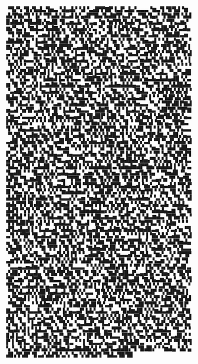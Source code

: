 ▝▜▞▚▝▊▞▙▟▃▜▅▃▝▟▄▟▞▝▟▝▃▟▛▛▇▛▐▃▛▃▙▞▃▃▃▝▆▃▜▝▉▜▟▝▆▟▞▛▇▞▜▝▐▞▝▜▚▟▞▟▃▟▐▞▄▟▛▜▙▞▙▟▇▜▚▃▛▃▝▜▙▜▄▞▝▛▇▟▜▝▟▟▉▟▇▟▞▜▙▟▉▞▅▟▉▝▊▃▅▃▙▝▊▃▄▝▆▝▆▜▜▞▙▟▞▜▃▞▅▃▙▞▝▜▚▃▆▞▆▞▚▃▚▝▇▟▃▞▙▟▇▞▄▝▞▟▄▟▞▞▃▝▚▝█▝▐▟▜▞▅▟▄▝▝▟▅▟█▞▛▞▃▟▄▝▜▝▛▟▇▃▝▃▅▟▐▞▛▝▄▝▜▞▛▞▆▝▝▃▞▜▟▞▅▟▞▝▊▃▛▃▙▞▝▟▇▟▉▃▅▟▇▟▇▞▅▝▐▃▟▞▜▞▜▟▊▞▚▝▊▞▙▟▚▛▐▝▅▝▞▝▛▝▃▜▅▃▟▝▝▟▄▞▆▞▄▝▇▞▃▞▄▜▃▝▅▟█▜▛▟▛▜▛▃▄▟▉▟▞▜▃▜▄▝█▝▃▟▇▞▄▞▛▟▛▝█▜▝▜▟▛▐▃▚▟▐▟▊▝▆▃▚▟▞▞▛▜▃▝▐▃▆▝▛▜▅▟▛▝▉▃▄▝▅▃▛▃▆▜▜▞▞▝▜▞▛▝▛▟▚▝▄▜▚▃▃▜▞▝▆▟█▝█▟▆▜▃▟▄▝▃▝▟▛▇▃▚▟▝▃▃▞▅▟▅▜▄▜▟▟█▝▚▝▐▝▛▞▞▝▃▃▚▜▃▛▐▝▃▜▞▟▉▞▃▟▝▃▟▝▄▞▛▞▅▟▞▃▄▜▄▞▆▞▝▝▆▝▞▝▝▝▆▜▝▟▜▟▉▜▚▟▐▝▄▃▅▜▚▜▙▜▃▟▐▃▙▟▐▃▝▟▆▟▇▃▜▞▙▝▃▟▃▝▚▞▚▟█▝▄▝▚▜▃▝▊▝▐▟▅▟▐▃▜▜▃▃▝▟▇▛▇▞▙▜▝▝▉▞▞▟▉▞▅▃▙▃▙▟▄▟█▝▞▃▆▝▉▝▛▃▞▟▐▃▆▟▇▞▆▟▇▞▄▃▆▞▜▜▝▃▟▟▅▟▟▟▄▃▝▜▄▞▜▝▄▞▟▟█▟▅▝▃▟█▞▃▞▚▝▅▃▙▟▞▞▃▝▅▟▊▟▄▃▜▝▃▝▇▃▝▞▃▝█▟▃▝▃▜▟▜▜▞▟▞▟▝█▟▅▝▆▟▐▞▆▝▐▞▝▟█▝▆▞▙▟▃▜▃▝▐▞▜▟▟▜▞▃▙▃▟▛▐▝▝▃▜▟▛▟▞▟▆▝█▝▟▃▞▃▝▜▛▞▝▃▅▝▊▟▅▟█▞▄▞▆▟▟▝▚▟▇▞▙▜▅▃▃▝▚▞▝▜▛▟▊▛▇▟▅▃▟▝▅▜▛▃▟▞▆▝█▝▐▃▙▞▆▃▃▝▚▟▇▜▄▝▟▝▐▃▟▃▚▞▅▃▝▟▉▜▛▞▜▛▇▞▆▃▞▃▃▃▞▃▚▝▟▜▅▞▆▃▄▟▜▝▉▟▉▛▐▟█▝▅▝▚▝▟▜▅▟▝▟▆▜▙▜▛▞▄▃▛▛▇▃▅▞▞▝▝▞▝▜▞▝▞▝▝▟▇▝▆▜▅▞▅▞▞▞▚▝▊▝▝▜▙▞▟▝▇▞▄▃▜▛▇▃▜▝▝▟▄▃▆▃▙▜▄▝▞▃▛▟▐▟▟▝▄▟▜▞▙▜▛▜▃▜▜▝▞▟▉▝▜▝▐▞▝▜▃▜▚▃▃▝▚▜▙▝▄▟▆▞▆▞▙▜▛▝█▝▄▟▆▝▚▜▞▞▟▟█▃▜▝▟▝▄▃▙▜▛▟▇▃▚▟▊▞▄▃▃▟▉▝█▟▟▞▆▞▛▝▄▟▊▜▛▃▝▟▞▟▅▃▙▛▇▞▄▟▅▝▇▞▞▃▛▝▜▝▚▟▚▟▟▞▟▝▅▛▐▞▚▝▉▝▄▝▇▝▆▃▅▝▚▜▝▛▐▝▝▟▝▜▚▜▅▜▟▝▟▞▄▝▅▃▜▝▟▟▝▟█▃▛▃▞▝▆▟█▝▝▞▜▟▄▃▞▜▄▃▃▞▅▜▅▝▅▟▜▞▃▛▐▟▜▃▙▞▝▝▛▝▅▜▄▜▛▟▜▟▚▟▟▝█▃▛▟▊▞▃▛▇▃▄▞▟▞▜▃▃▝▅▞▞▞▄▛▇▟█▟▞▟▅▞▜▞▞▟▄▝▊▟▜▃▜▟▃▜▜▟▝▃▙▟▉▝▚▃▞▟█▟▐▝▞▟▟▟▅▟▊▃▜▟▅▟▆▟▛▜▅▞▟▟▟▟▐▝▐▞▃▜▄▟▉▝▝▝█▃▞▞▟▞▄▟▄▃▟▃▝▃▅▞▙▝█▞▅▃▚▟▜▃▆▜▅▜▄▝▝▜▅▟▊▝▚▃▙▛▇▝▜▃▆▟█▝▛▞▝▃▄▝▜▜▙▝█▜▅▝▊▞▛▟▊▝▛▟▚▛▐▜▝▃▄▞▅▝▛▝▆▜▙▟▄▛▇▝▚▟▐▜▚▝▉▃▅▟▃▞▟▜▝▜▜▜▅▜▟▟▜▜▃▟█▃▟▝▅▞▃▞▅▃▟▟▝▜▚▛▇▝▅▃▚▞▃▝▛▞▝▞▞▝▆▟▅▟▅▟▚▝▄▟▊▟▛▃▚▜▚▞▛▞▆▜▜▝▝▟▄▝█▝▞▟▆▟▟▟▛▟▐▟▚▟▇▞▆▝▜▃▃▞▞▃▅▝▅▟▄▜▞▝▚▞▄▞▆▃▟▟▅▞▝▃▚▝▅▝▜▃▝▟▆▟▞▜▜▝▊▟█▞▆▝▆▜▅▟▝▃▝▜▟▟▜▜▜▃▜▞▅▜▅▝▝▞▅▃▛▟▞▃▙▝▟▟▟▃▟▟▜▝▚▜▝▞▚▞▄▞▞▜▝▜▟▝▜▟▅▟▅▟▄▞▞▞▚▛▐▃▛▝▅▞▝▟▅▟▄▃▆▝▛▝▇▜▟▜▟▝▐▟▝▃▜▜▟▃▅▞▜▟▞▝▛▝▝▟█▃▆▃▅▝▆▜▚▃▜▝▟▃▆▟▃▝█▜▅▜▚▝▜▜▜▟▉▛▇▝▟▝▟▝▄▟▟▃▛▝▇▃▟▝▜▞▙▞▜▝▛▞▜▃▛▝▇▜▜▃▜▝▐▟▆▝▝▝▟▜▃▟▄▟▐▝▐▃▅▃▟▝▟▟▟▃▚▛▐▃▄▛▇▃▟▟▇▞▆▟▟▜▅▟▉▃▄▝▝▞▃▞▅▝▜▃▜▝▞▜▛▝█▃▟▃▞▜▚▟▅▜▞▞▜▝▊▟▊▃▜▃▚▞▃▝▝▝▐▝▐▝▇▞▟▞▃▟▅▝▛▟▄▝█▞▝▞▆▝▅▛▐▟▉▝▆▝▉▝▄▟▝▜▝▟▆▝▜▟▜▜▅▜▛▜▙▞▃▜▛▃▝▟▟▜▅▟▄▞▙▟█▝▞▞▝▝▇▝▛▛▐▝█▝▛▟▄▝▇▟▅▟▛▟▉▃▜▃▛▜▟▝▐▝▅▟▉▞▅▝▚▜▃▃▝▜▚▝▄▞▅▜▃▝▆▃▄▜▞▟▐▜▝▝▃▟▅▛▇▝▟▝▅▃▃▟▜▃▜▟▄▝▆▞▃▝▞▝▛▜▛▃▆▜▚▜▅▃▚▜▜▛▐▝▊▞▞▟▜▝▟▟▛▝▜▟▆▟▚▝▉▝▚▝▆▜▝▃▚▃▆▝▞▝█▝▜▝▃▃▄▃▅▟▆▞▚▃▙▝▄▜▄▜▃▃▃▝▝▞▞▞▄▟▉▟▜▜▝▝▛▝▐▜▞▜▚▞▙▟▚▟▊▃▞▟▉▞▝▟▄▟▄▝▟▜▙▜▛▟▇▝▉▝▉▝▉▞▃▝▇▟▚▟█▃▛▃▄▟▜▞▃▜▅▞▚▝█▞▛▜▛▃▆▞▚▟▜▜▄▝▇▃▃▝▜▞▚▞▚▃▛▃▄▝▉▟▉▜▞▜▄▟▊▝▇▞▙▃▆▞▅▝▃▞▚▜▜▜▅▞▃▟▄▟▚▞▄▃▆▟█▞▟▜▞▝▊▟▐▝▐▜▄▝▟▟▜▝▛▞▆▞▟▝▞▃▛▜▄▞▟▃▝▝▜▞▟▃▟▞▞▟▉▜▄▟▃▟▃▜▛▞▞▃▃▝▊▜▞▞▟▜▚▜▅▜▅▝▇▟▛▝▚▜▟▛▇▟▐▝▞▜▅▟▐▝▐▝█▟▉▟▛▞▝▃▙▝▄▞▃▃▚▝▛▟▆▝▟▃▃▝▅▞▞▝▞▛▐▟▇▝▊▟▜▟▝▜▙▟▚▃▝▝▟▟▆▞▝▝▐▝▊▟▊▟▛▟▊▜▞▃▅▝▜▝▝▃▚▟▊▜▜▜▞▃▙▟▚▝▊▛▇▃▟▜▄▜▃▃▙▝▉▞▄▛▐▞▄▃▄▛▐▟▞▃▟▃▝▃▄▝▉▟▆▟█▝▞▞▆▟▃▟▛▞▃▛▇▟▟▝▄▝▐▃▞▃▚▃▆▝▆▞▛▜▝▟█▞▅▃▞▟▞▞▞▟▐▟▆▝▜▝▟▞▆▃▝▞▞▃▞▜▚▟▚▜▄▝▅▝▐▃▆▜▅▞▚▝▜▞▄▝▄▃▙▟▚▝▜▃▞▝▜▜▞▞▄▞▙▞▃▝▟▟▚▞▛▟▄▜▄▜▄▟▞▟▐▝▐▟▃▞▜▃▙▞▚▃▅▝▚▃▆▟█▝▄▃▜▜▚▃▜▝▄▃▜▞▚▟▅▟▃▝▜▃▞▝▊▟▐▃▞▝▟▜▃▟▊▞▅▝▚▟▚▃▞▝▐▛▐▜▄▜▜▃▃▝█▜▚▝▅▞▅▜▄▞▜▞▃▟▊▞▝▛▐▝▇▜▃▝▟▃▝▜▞▟▟▝▉▃▝▝▐▝▇▃▃▞▄▃▅▝▉▜▟▟▊▃▝▝▝▃▞▃▛▝▜▝▉▜▚▝▄▝▟▃▛▟▛▟▞▞▜▟▆▟▃▟▇▟▇▞▟▝▄▟▜▃▟▟▉▞▜▝▉▟▉▞▝▝▆▟▄▝▟▞▄▟▊▞▛▟▛▝▊▃▞▟▟▜▞▃▚▝▅▝▞▟▜▟▜▝▜▟▃▜▉▜▉
